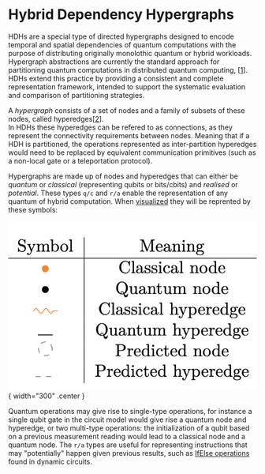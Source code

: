 # Hybrid Dependency Hypergraphs

HDHs are 
a special type of directed hypergraphs 
designed to encode temporal and spatial dependencies 
of quantum computations with the purpose of distributing 
originally monolothic quantum or hybrid workloads.
Hypergraph abstractions are currently the standard approach for partitioning quantum computations in distributed quantum computing, [[1](https://arxiv.org/abs/2404.01265)].  
HDHs extend this practice by providing a consistent and complete representation framework, intended to support the systematic evaluation and comparison of partitioning strategies.

A *hypergraph* consists of a set of nodes and a family of subsets of these nodes, called hyperedges[[2](https://www.math.ucdavis.edu/~saito/data/tensor/bretto_hypergraph-theory.pdf)].  
In HDHs these hyperedges can be refered to as connections, as they represent the connectivity requirements between nodes. 
Meaning that if a HDH is partitioned, the operations represented as inter-partition hyperedges would need to be replaced by equivalent communication primitives (such as a non-local gate or a teleportation protocol). 

Hypergraphs are made up of nodes and hyperedges that can either be *quantum* or *classical* (representing qubits or bits/cbits) and *realised* or *potential*.
These types ```q/c``` and ```r/a``` enable the representation of any quantum of hybrid computation.
When [visualized](vis.md) they will be reprented by these symbols:

![HDH objects](img/HDHobjects.png){ width="300" .center }

Quantum operations may give rise to single-type operations, 
for instance a single qubit gate in the circuit model would give rise a quantum node and hyperedge, 
or two multi-type operations: the initialization of a qubit based on a previous measurement reading would lead to a classical node and a quantum node.
The ```r/a``` types are useful for representing instructions that may "potentially" happen given previous results,
such as [IfElse operations](https://quantum.cloud.ibm.com/docs/en/api/qiskit/qiskit.circuit.IfElseOp) found in dynamic circuits.